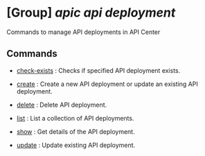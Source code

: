 # [Group] _apic api deployment_

Commands to manage API deployments in API Center

## Commands

- [check-exists](/Commands/apic/api/deployment/_check-exists.md)
: Checks if specified API deployment exists.

- [create](/Commands/apic/api/deployment/_create.md)
: Create a new API deployment or update an existing API deployment.

- [delete](/Commands/apic/api/deployment/_delete.md)
: Delete API deployment.

- [list](/Commands/apic/api/deployment/_list.md)
: List a collection of API deployments.

- [show](/Commands/apic/api/deployment/_show.md)
: Get details of the API deployment.

- [update](/Commands/apic/api/deployment/_update.md)
: Update existing API deployment.
